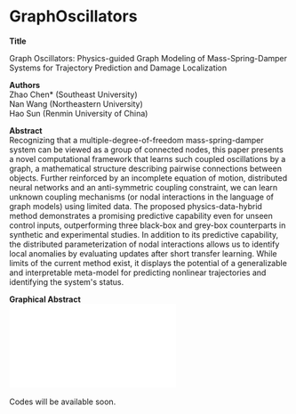 # GraphOscillators
**Title**

Graph Oscillators: Physics-guided Graph Modeling of Mass-Spring-Damper Systems for Trajectory Prediction and Damage Localization

**Authors**  
Zhao Chen* (Southeast University)  
Nan Wang (Northeastern University)  
Hao Sun (Renmin University of China)

**Abstract**  
Recognizing that a multiple-degree-of-freedom mass-spring-damper system can be viewed as a group of connected nodes, this paper presents a novel computational framework that learns such coupled oscillations by a graph, a mathematical structure describing pairwise connections between objects. Further reinforced by an incomplete equation of motion, distributed neural networks and an anti-symmetric coupling constraint, we can learn unknown coupling mechanisms (or nodal interactions in the language of graph models) using limited data. The proposed physics-data-hybrid method demonstrates a promising predictive capability even for unseen control inputs, outperforming three black-box and grey-box counterparts in synthetic and experimental studies. In addition to its predictive capability, the distributed parameterization of nodal interactions allows us to identify local anomalies by evaluating updates after short transfer learning. While limits of the current method exist, it displays the potential of a generalizable and interpretable meta-model for predicting nonlinear trajectories and identifying the system's status.

**Graphical Abstract**  
![](concept.pdf)

Codes will be available soon.
